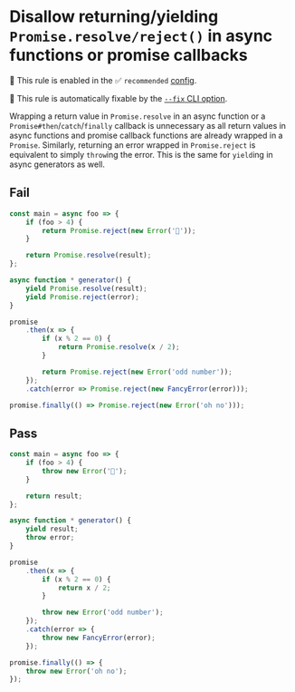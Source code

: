 # Disallow returning/yielding `Promise.resolve/reject()` in async functions or promise callbacks

💼 This rule is enabled in the ✅ `recommended` [config](https://github.com/sindresorhus/eslint-plugin-unicorn#preset-configs-eslintconfigjs).

🔧 This rule is automatically fixable by the [`--fix` CLI option](https://eslint.org/docs/latest/user-guide/command-line-interface#--fix).

<!-- end auto-generated rule header -->
<!-- Do not manually modify this header. Run: `npm run fix:eslint-docs` -->

Wrapping a return value in `Promise.resolve` in an async function or a `Promise#then`/`catch`/`finally` callback is unnecessary as all return values in async functions and promise callback functions are already wrapped in a `Promise`. Similarly, returning an error wrapped in `Promise.reject` is equivalent to simply `throw`ing the error. This is the same for `yield`ing in async generators as well.

## Fail

```js
const main = async foo => {
	if (foo > 4) {
		return Promise.reject(new Error('🤪'));
	}

	return Promise.resolve(result);
};

async function * generator() {
	yield Promise.resolve(result);
	yield Promise.reject(error);
}

promise
	.then(x => {
		if (x % 2 == 0) {
			return Promise.resolve(x / 2);
		}

		return Promise.reject(new Error('odd number'));
	});
	.catch(error => Promise.reject(new FancyError(error)));

promise.finally(() => Promise.reject(new Error('oh no')));
```

## Pass

```js
const main = async foo => {
	if (foo > 4) {
		throw new Error('🤪');
	}

	return result;
};

async function * generator() {
	yield result;
	throw error;
}

promise
	.then(x => {
		if (x % 2 == 0) {
			return x / 2;
		}

		throw new Error('odd number');
	});
	.catch(error => {
		throw new FancyError(error);
	});

promise.finally(() => {
	throw new Error('oh no');
});
```
